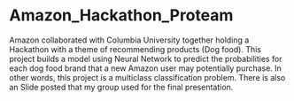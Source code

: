 # Amazon_Hackathon_Proteam

Amazon collaborated with Columbia University together holding a Hackathon with a theme of recommending products (Dog food). This project builds a model using Neural Network to predict the probabilities for each dog food brand that a new Amazon user may potentially purchase. In other words, this project is a multiclass classification problem. There is also an Slide posted that my group used for the final presentation.

